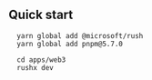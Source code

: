 ## Quick start

```
  yarn global add @microsoft/rush
  yarn global add pnpm@5.7.0

  cd apps/web3
  rushx dev
```












